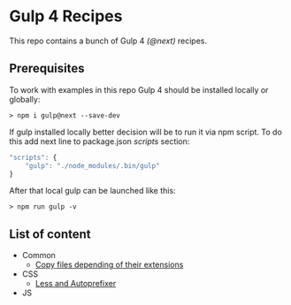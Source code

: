 # Gulp 4 Recipes
This repo contains a bunch of Gulp 4 _(@next)_ recipes.

## Prerequisites
To work with examples in this repo Gulp 4 should be installed locally or globally:
```
> npm i gulp@next --save-dev
```
If gulp installed locally better decision will be to run it via npm script. To do this add next line to package.json _scripts_ section:
```javascript
"scripts": {
    "gulp": "./node_modules/.bin/gulp"
}
```
After that local gulp can be launched like this:
```
> npm run gulp -v
```

## List of content
* Common
  * [Copy files depending of their extensions](./recipes/copy_files_depending_of_their_extensions/description.md)
* CSS
  * [Less and Autoprefixer](./recipes/less_and_autoprefixer/description.md)
* JS